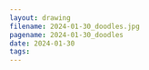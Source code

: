 ```yaml
---
layout: drawing
filename: 2024-01-30_doodles.jpg
pagename: 2024-01-30_doodles
date: 2024-01-30
tags:
---
```

